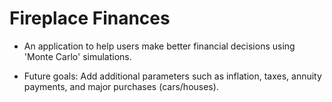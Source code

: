 # Fireplace Finances

- An application to help users make better financial decisions using 'Monte Carlo' simulations. 

- Future goals: Add additional parameters such as inflation, taxes, annuity payments, and major purchases (cars/houses).
